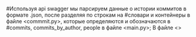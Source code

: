 #Используя api swagger мы парсируем данные о истории коммитов в формате .json, после разделяя по строкам на
#словари и контейнеры в файле <commmit.py>, которые определяются и обозначаются в 
#commits, commits_by_author, people в файле <main.py>; В файле <>